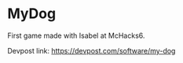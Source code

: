# MyDog
First game made with Isabel at McHacks6.

Devpost link: https://devpost.com/software/my-dog
